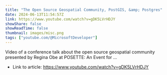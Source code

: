 ```yaml
---
title: "The Open Source Geospatial Community, PostGIS, &amp; Postgres"
date: 2024-06-13T11:54:57Z
link: https://www.youtube.com/watch?v=gDK5LVrHDJY
showShare: false
showReadTime: false
thumbnail: images/misc.png
tags: ["youtube.com/@MicrosoftDeveloper"]
---
```

Video of a conference talk about the open source geospatial community presented by Regina Obe at POSETTE: An Event for ...

- Link to article: https://www.youtube.com/watch?v=gDK5LVrHDJY